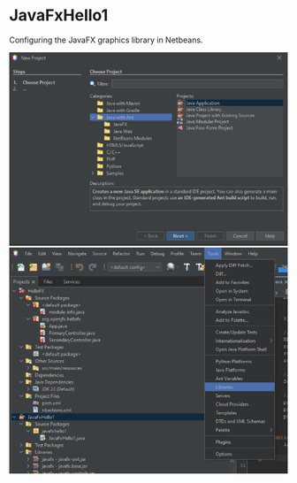 # JavaFxHello1
Configuring the JavaFX graphics library in Netbeans.


![Create New Project](https://github.com/tnsr1/JavaFxHello1/blob/main/images/NewProject.png)
![Configre Libraries](https://github.com/tnsr1/JavaFxHello1/blob/main/images/ToolLibraries.png)
